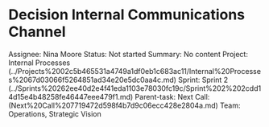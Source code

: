 # Decision Internal Communications Channel

Assignee: Nina Moore
Status: Not started
Summary: No content
Project: Internal Processes (../Projects%2002c5b465531a4749a1df0eb1c683ac11/Internal%20Processes%2067d03066f5264851ad34e20e5dc0aa4c.md)
Sprint: Sprint 2 (../Sprints%20262ee40d2e4f41eda1103e78030fc19c/Sprint%202%202cdd14d15e4b48258fe46447eee479f1.md)
Parent-task: Next Call: (Next%20Call%207719472d598f4b7d9c06ecc428e2804a.md)
Team: Operations, Strategic Vision